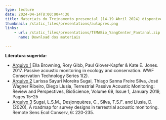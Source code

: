 ```yaml
---
type: lecture
date: 2024-04-14T8:00:00+4:30
title: Materiais do Treinamento presencial (14-19 Abril 2024) disponíveis!
thumbnail: /static_files/presentations/aulapres.png
links:
    - url: /static_files/presentations/TEMABio_YangCenter_Pantanal.zip
      name: Download dos materiais

---
```

**Literatura sugerida:**
- [Arquivo 1](https://www.wwf.org.uk/sites/default/files/2019-04/Acousticmonitoring-WWF-guidelines.pdf) Ella Browning, Rory Gibb, Paul Glover-Kapfer & Kate E. Jones. 2017. Passive acoustic monitoring
in ecology and conservation. WWF Conservation Technology Series 1(2).
- [Arquivo 2](https://academic.oup.com/bioscience/article/69/1/15/5193506) Larissa Sayuri Moreira Sugai, Thiago Sanna Freire Silva, José Wagner Ribeiro, Diego Llusia, Terrestrial Passive Acoustic Monitoring: Review and Perspectives, BioScience, Volume 69, Issue 1, January 2019, Pages 15–25
- [Arquivo 3](https://zslpublications.onlinelibrary.wiley.com/doi/full/10.1002/rse2.131) Sugai, L.S.M., Desjonquères, C., Silva, T.S.F. and Llusia, D. (2020), A roadmap for survey designs in terrestrial acoustic monitoring. Remote Sens Ecol Conserv, 6: 220-235.  
